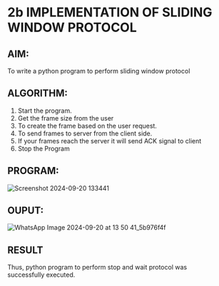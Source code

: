 # 2b IMPLEMENTATION OF SLIDING WINDOW PROTOCOL
## AIM:
   To write a python program to perform sliding window protocol 
## ALGORITHM:
1. Start the program.
2. Get the frame size from the user
3. To create the frame based on the user request.
4. To send frames to server from the client side.
5. If your frames reach the server it will send ACK signal to client
6. Stop the Program
## PROGRAM:
![Screenshot 2024-09-20 133441](https://github.com/user-attachments/assets/22318e0d-43e9-4a55-9b2c-8a97d46390ad)

## OUPUT:
![WhatsApp Image 2024-09-20 at 13 50 41_5b976f4f](https://github.com/user-attachments/assets/550d629f-1c14-4c6e-9559-e3a594daa521)

## RESULT
Thus, python program to perform stop and wait protocol was successfully executed.
